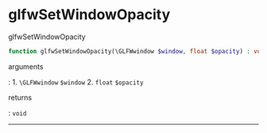# glfwSetWindowOpacity
glfwSetWindowOpacity

```php
function glfwSetWindowOpacity(\GLFWwindow $window, float $opacity) : void
```

arguments

:    1. `\GLFWwindow` `$window` 
    2. `float` `$opacity` 

returns

:    `void` 

---
     
